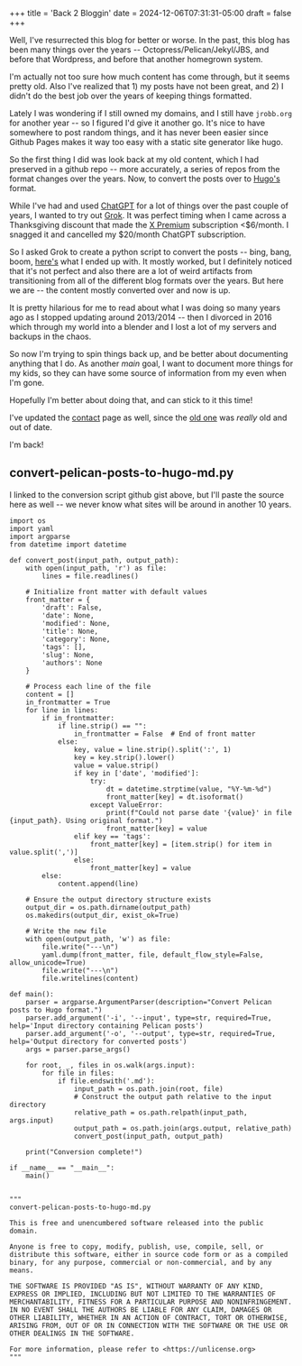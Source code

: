 +++
title = 'Back 2 Bloggin'
date = 2024-12-06T07:31:31-05:00
draft = false
+++

Well, I've resurrected this blog for better or worse. 
In the past, this blog has been many things over the years -- Octopress/Pelican/Jekyl/JBS, and before that Wordpress, and before that another homegrown system.

I'm actually not too sure how much content has come through, but it seems pretty old.  Also I've realized that 1) my posts have not been great, and 2) I didn't do the best job over the years of keeping things formatted.

Lately I was wondering if I still owned my domains, and I still have `jrobb.org` for another year -- so I figured I'd give it another go. 
It's nice to have somewhere to post random things, and it has never been easier since Github Pages makes it way too easy with a static site generator like hugo.

So the first thing I did was look back at my old content, which I had preserved in a github repo -- more accurately, a series of repos from the format changes over the years.
Now, to convert the posts over to [Hugo's](https://gohugo.io/) format.

While I've had and used [ChatGPT](https://chatgpt.com/) for a lot of things over the past couple of years, I wanted to try out [Grok](https://grok.x.com).
It was perfect timing when I came across a Thanksgiving discount that made the [X Premium](https://help.x.com/en/using-x/x-premium) subscription <$6/month. 
I snagged it and cancelled my $20/month ChatGPT subscription.


So I asked Grok to create a python script to convert the posts -- bing, bang, boom, [here's](https://gist.github.com/jfrobbins/f495c18190801b3532707a0abdc2cf26) what I ended up with.
It mostly worked, but I definitely noticed that it's not perfect and also there are a lot of weird artifacts from transitioning from all of the different blog formats over the years.
But here we are -- the content mostly converted over and now is up.  

It is pretty hilarious for me to read about what I was doing so many years ago as I stopped updating around 2013/2014 -- 
then I divorced in 2016 which through my world into a blender and I lost a lot of my servers and backups in the chaos.

So now I'm trying to spin things back up, and be better about documenting anything that I do.
As another _main_ goal, I want to document more things for my kids, so they can have some source of information from my even when I'm gone.

Hopefully I'm better about doing that, and can stick to it this time!

I've updated the [contact](/contact/) page as well, since the [old one](/contact-old-and-out-of-date/) was _really_ old and out of date.

I'm back!


## convert-pelican-posts-to-hugo-md.py

I linked to the conversion script github gist above, but I'll paste the source here as well -- we never know what sites will be around in another 10 years.

```
import os
import yaml
import argparse
from datetime import datetime

def convert_post(input_path, output_path):
    with open(input_path, 'r') as file:
        lines = file.readlines()
    
    # Initialize front matter with default values
    front_matter = {
        'draft': False,
        'date': None,
        'modified': None,
        'title': None,
        'category': None,
        'tags': [],
        'slug': None,
        'authors': None
    }
    
    # Process each line of the file
    content = []
    in_frontmatter = True
    for line in lines:
        if in_frontmatter:
            if line.strip() == "":
                in_frontmatter = False  # End of front matter
            else:
                key, value = line.strip().split(':', 1)
                key = key.strip().lower()
                value = value.strip()
                if key in ['date', 'modified']:
                    try:
                        dt = datetime.strptime(value, "%Y-%m-%d")
                        front_matter[key] = dt.isoformat()
                    except ValueError:
                        print(f"Could not parse date '{value}' in file {input_path}. Using original format.")
                        front_matter[key] = value
                elif key == 'tags':
                    front_matter[key] = [item.strip() for item in value.split(',')]
                else:
                    front_matter[key] = value
        else:
            content.append(line)
    
    # Ensure the output directory structure exists
    output_dir = os.path.dirname(output_path)
    os.makedirs(output_dir, exist_ok=True)
    
    # Write the new file
    with open(output_path, 'w') as file:
        file.write("---\n")
        yaml.dump(front_matter, file, default_flow_style=False, allow_unicode=True)
        file.write("---\n")
        file.writelines(content)

def main():
    parser = argparse.ArgumentParser(description="Convert Pelican posts to Hugo format.")
    parser.add_argument('-i', '--input', type=str, required=True, help='Input directory containing Pelican posts')
    parser.add_argument('-o', '--output', type=str, required=True, help='Output directory for converted posts')
    args = parser.parse_args()

    for root, _, files in os.walk(args.input):
        for file in files:
            if file.endswith('.md'):
                input_path = os.path.join(root, file)
                # Construct the output path relative to the input directory
                relative_path = os.path.relpath(input_path, args.input)
                output_path = os.path.join(args.output, relative_path)
                convert_post(input_path, output_path)

    print("Conversion complete!")

if __name__ == "__main__":
    main()

    
"""
convert-pelican-posts-to-hugo-md.py

This is free and unencumbered software released into the public domain.

Anyone is free to copy, modify, publish, use, compile, sell, or
distribute this software, either in source code form or as a compiled
binary, for any purpose, commercial or non-commercial, and by any
means.

THE SOFTWARE IS PROVIDED "AS IS", WITHOUT WARRANTY OF ANY KIND,
EXPRESS OR IMPLIED, INCLUDING BUT NOT LIMITED TO THE WARRANTIES OF
MERCHANTABILITY, FITNESS FOR A PARTICULAR PURPOSE AND NONINFRINGEMENT.
IN NO EVENT SHALL THE AUTHORS BE LIABLE FOR ANY CLAIM, DAMAGES OR
OTHER LIABILITY, WHETHER IN AN ACTION OF CONTRACT, TORT OR OTHERWISE,
ARISING FROM, OUT OF OR IN CONNECTION WITH THE SOFTWARE OR THE USE OR
OTHER DEALINGS IN THE SOFTWARE.

For more information, please refer to <https://unlicense.org>
"""
```
